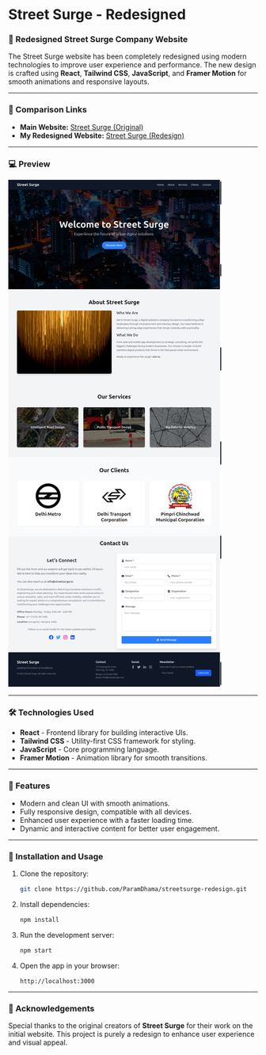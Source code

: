 
# Street Surge - Redesigned

### 🚀 Redesigned Street Surge Company Website

The Street Surge website has been completely redesigned using modern technologies to improve user experience and performance. The new design is crafted using **React**, **Tailwind CSS**, **JavaScript**, and **Framer Motion** for smooth animations and responsive layouts.

---

### 🔗 Comparison Links
- **Main Website:** [Street Surge (Original)](https://www.streetsurge.in/)
- **My Redesigned Website:** [Street Surge (Redesign)](https://fake-street-surge.netlify.app/)

---

### 💻 Preview

![Street Surge Redesigned - Home Page](./public/street%20surge.png)

---

### 🛠️ Technologies Used
- **React** - Frontend library for building interactive UIs.
- **Tailwind CSS** - Utility-first CSS framework for styling.
- **JavaScript** - Core programming language.
- **Framer Motion** - Animation library for smooth transitions.

---

### 🌟 Features
- Modern and clean UI with smooth animations.
- Fully responsive design, compatible with all devices.
- Enhanced user experience with a faster loading time.
- Dynamic and interactive content for better user engagement.

---

### 🚀 Installation and Usage
1. Clone the repository:
   ```bash
   git clone https://github.com/ParamDhama/streetsurge-redesign.git
   ```
2. Install dependencies:
   ```bash
   npm install
   ```
3. Run the development server:
   ```bash
   npm start
   ```
4. Open the app in your browser:
   ```
   http://localhost:3000
   ```

---

### 👏 Acknowledgements
Special thanks to the original creators of **Street Surge** for their work on the initial website. This project is purely a redesign to enhance user experience and visual appeal.
